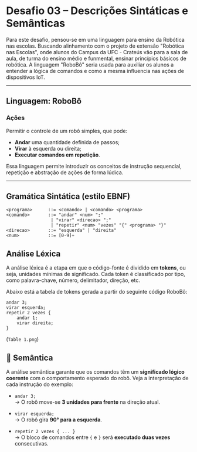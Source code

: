 
# Desafio 03 – Descrições Sintáticas e Semânticas

Para este desafio, pensou-se em uma linguagem para ensino da Robótica nas escolas. Buscando alinhamento com o projeto de extensão "Robótica nas Escolas", onde alunos do Campus da UFC - Crateús vão para a sala de aula, de turma do ensino médio e funmental, ensinar princípios básicos de robótica. A linguagem "RoboBô" seria usada para auxiliar os alunos a entender a lógica de comandos e como a mesma influencia nas ações de dispositivos IoT.

---

## Linguagem: RoboBô

### Ações
Permitir o controle de um robô simples, que pode:
- **Andar** uma quantidade definida de passos;
- **Virar** à esquerda ou direita;
- **Executar comandos em repetição**.

Essa linguagem permite introduzir os conceitos de instrução sequencial, repetição e abstração de ações de forma lúdica.

---

## Gramática Sintática (estilo EBNF)

```ebnf
<programa>      ::= <comando> | <comando> <programa>
<comando>       ::= "andar" <num> ";"
                 | "virar" <direcao> ";"
                 | "repetir" <num> "vezes" "{" <programa> "}"
<direcao>       ::= "esquerda" | "direita"
<num>           ::= [0-9]+
```
## Análise Léxica

A análise léxica é a etapa em que o código-fonte é dividido em **tokens**, ou seja, unidades mínimas de significado. Cada token é classificado por tipo, como palavra-chave, número, delimitador, direção, etc.

Abaixo está a tabela de tokens gerada a partir do seguinte código RoboBô:

```plaintext
andar 3;
virar esquerda;
repetir 2 vezes {
    andar 1;
    virar direita;
}
```
(`Table 1.png`)

## 📘 Semântica

A análise semântica garante que os comandos têm um **significado lógico coerente** com o comportamento esperado do robô. Veja a interpretação de cada instrução do exemplo:

- `andar 3;`  
  → O robô move-se **3 unidades para frente** na direção atual.

- `virar esquerda;`  
  → O robô gira **90° para a esquerda**.

- `repetir 2 vezes { ... }`  
  → O bloco de comandos entre `{` e `}` será **executado duas vezes** consecutivas.
